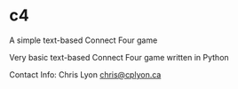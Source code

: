 # c4
A simple text-based Connect Four game

Very basic text-based Connect Four game written in Python

Contact Info:
Chris Lyon
chris@cplyon.ca
